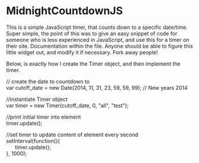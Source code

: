 MidnightCountdownJS
===================

This is a simple JavaScript timer, that counts down to a specific date/time. Super simple, the point of this was to give an easy snippet of code for someone who is less experienced in JavaScript, and use this for a timer on their site. Documentation within the file. Anyone should be able to figure this little widget out, and modify it if necessary. Fork away people!



Below, is exactly how I create the Timer object, and then implement the timer.




// create the date to countdown to <br />
var cutoff_date = new Date(2014, 11, 31, 23, 59, 59, 99); // New years 2014 

//instantiate Timer object <br />
var timer = new Timer(cutoff_date, 0, "all", "test");

//print initial timer into element <br />
timer.update();

//set timer to update content of element every second <br />
setInterval(function(){  <br />
&nbsp;&nbsp;&nbsp;&nbsp;&nbsp;    timer.update();  <br />
}, 1000);  <br />
